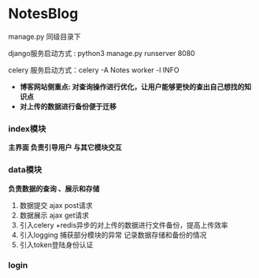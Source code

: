 # NotesBlog
manage.py 同级目录下

django服务启动方式 : python3 manage.py runserver 8080

celery  服务启动方式：celery -A Notes worker -l INFO 



- **博客网站侧重点: 对查询操作进行优化，让用户能够更快的查出自己想找的知识点**
- **对上传的数据进行备份便于迁移**



### index模块

**主界面  负责引导用户 与其它模块交互**



### data模块

 **负责数据的查询 、展示和存储**

1. 数据提交 ajax   post请求
2. 数据展示 ajax  get请求
3. 引入celery +redis异步的对上传的数据进行文件备份，提高上传效率
4. 引入logging 捕获部分模块的异常 记录数据存储和备份的情况
5. 引入token登陆身份认证



### login





